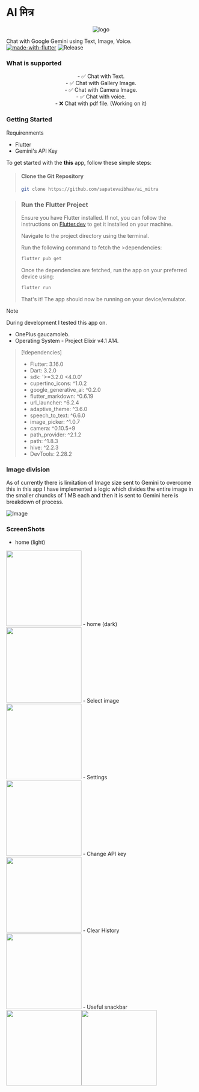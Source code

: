 # AI मित्र
<center>

![logo](android/app/src/main/res/mipmap-xxxhdpi/ic_launcher.png)
</center>

Chat with Google Gemini using Text, Image, Voice. <br>
[![made-with-flutter](https://img.shields.io/badge/Made%20with-Flutter-1f425f.svg)](https://flutter.dev/) ![Release](https://img.shields.io/github/v/release/sapatevaibhav/ai_mitra)  <br>

### What is supported
<center>
- ✅ Chat with Text. <br>
- ✅ Chat with Gallery Image.<br>
- ✅ Chat with Camera Image.<br>
- ✅ Chat with voice.<br>
- ❌ Chat with pdf file. (Working on it)
</center>

### Getting Started

Requirenments
 - Flutter 
 - Gemini's API Key


To get started with the **this** app, follow these simple steps:

> #### Clone the Git Repository
>
> ```bash
> git clone https://github.com/sapatevaibhav/ai_mitra
> ```

> ### Run the Flutter Project
>
>Ensure you have Flutter installed. If not, you can follow the instructions on [Flutter.dev](https://flutter.dev/) to get it installed on your machine.
>
>Navigate to the project directory using the terminal.
>
>Run the following command to fetch the >dependencies:
>```bash 
>flutter pub get
>```
>Once the dependencies are fetched, run the app on your preferred device using:
>```bash
>flutter run
>```
>That's it! The app should now be running on your device/emulator.


> [!Note] 
> During development I tested this app on.
> * OnePlus gaucamoleb.
> * Operating System - Project Elixir v4.1 A14.


> [!dependencies]
>- Flutter: 3.16.0
>- Dart: 3.2.0
>- sdk: '>=3.2.0 <4.0.0'
>- cupertino_icons: ^1.0.2
>- google_generative_ai: ^0.2.0
>- flutter_markdown: ^0.6.19
>- url_launcher: ^6.2.4
>- adaptive_theme: ^3.6.0
>- speech_to_text: ^6.6.0
>- image_picker: ^1.0.7
>- camera: ^0.10.5+9
>- path_provider: ^2.1.2
>- path: ^1.8.3
>- hive: ^2.2.3
>- DevTools: 2.28.2

### Image division

As of currently there is limitation of Image size sent to Gemini to overcome this in this app I have implemented a logic which divides the entire image in the smaller chuncks of 1 MB each and then it is sent to Gemini here is breakdown of process.

![Image](Screenshots/draw.svg)

### ScreenShots
- home (light)<br>
<img src="Screenshots/01.png" width=200>
- home (dark)<br>
<img src="Screenshots/02.png" width=200>
- Select image<br>
<img src="Screenshots/03.png" width=200>
- Settings<br>
<img src="Screenshots/04.png" width=200>
- Change API key<br>
<img src="Screenshots/05.png" width=200>
- Clear History<br>
<img src="Screenshots/06.png" width=200>
- Useful snackbar<br>
<img src="Screenshots/07.png" width=200><img src="Screenshots/08.png" width=200>